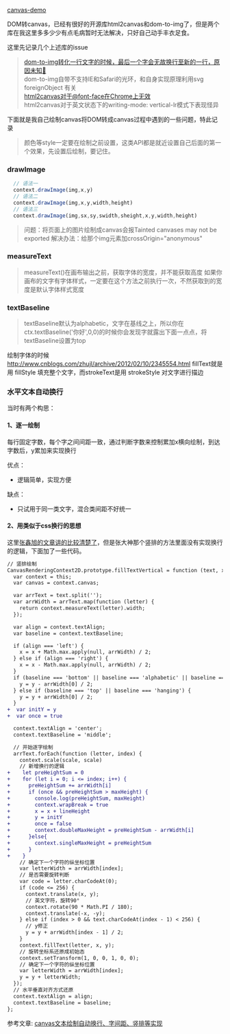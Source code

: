 
[canvas-demo](https://moyueating.github.io/canvas-demo/)

DOM转canvas，已经有很好的开源库html2canvas和dom-to-img了，但是两个库在我这里多多少少有点毛病暂时无法解决，只好自己动手丰衣足食。

这里先记录几个上述库的issue 
>[dom-to-img转化一行文字的时候，最后一个字会无故换行至新的一行，原因未知🤣](https://github.com/tsayen/dom-to-image/issues/143)  
>dom-to-img自带不支持IE和Safari的光环，和自身实现原理利用svg foreignObject 有关  
>[html2canvas对于@font-face在Chrome上无效](https://github.com/niklasvh/html2canvas/issues/364)  
>html2canvas对于英文状态下的writing-mode: vertical-lr模式下表现怪异  

下面就是我自己绘制canvas将DOM转成canvas过程中遇到的一些问题，特此记录

>颜色等style一定要在绘制之前设置，这类API都是就近设置自己后面的第一个效果，先设置后绘制，要记住。

### drawImage
```js
  // 语法一
  context.drawImage(img,x,y)
  // 语法二
  context.drawImage(img,x,y,width,height)
  // 语法三
  context.drawImage(img,sx,sy,swidth,sheight,x,y,width,height)
```
>问题：将页面上的图片绘制成canvas会报Tainted canvases may not be exported
>解决办法：给那个img元素加crossOrigin="anonymous"

### measureText
>measureText()在画布输出之前，获取字体的宽度，并不能获取高度
>如果你画布的文字有字体样式，一定要在这个方法之前执行一次，不然获取到的宽度是默认字体样式宽度

### textBaseline
>textBaseline默认为alphabetic，文字在基线之上，所以你在ctx.textBaseline('你好',0,0)的时候你会发现字就露出下面一点点，将textBaseline设置为top

绘制字体的时候  http://www.cnblogs.com/zhujl/archive/2012/02/10/2345554.html
fillText就是用 fillStyle 填充整个文字，而strokeText是用 strokeStyle 对文字进行描边

### 水平文本自动换行
当时有两个构思： 
#### 1、逐一绘制 
每行固定字数，每个字之间间距一致，通过判断字数来控制累加x横向绘制，到达字数后，y累加来实现换行  

优点：  
- 逻辑简单，实现方便  

缺点：  
- 只试用于同一类文字，混合类间距不好统一  

#### 2、用类似于css换行的思想
这里[张鑫旭的文章讲的比较清楚了](https://www.zhangxinxu.com/wordpress/2018/02/canvas-text-break-line-letter-spacing-vertical/?utm_medium=hao.caibaojian.com&utm_source=hao.caibaojian.com)，但是张大神那个竖排的方法里面没有实现换行的逻辑，下面加了一些代码。
```diff
// 竖排绘制
CanvasRenderingContext2D.prototype.fillTextVertical = function (text, x, y, maxHeight, lineHeight, scale = 1) {
  var context = this;
  var canvas = context.canvas;

  var arrText = text.split('');
  var arrWidth = arrText.map(function (letter) {
    return context.measureText(letter).width;
  });

  var align = context.textAlign;
  var baseline = context.textBaseline;

  if (align === 'left') {
    x = x + Math.max.apply(null, arrWidth) / 2;
  } else if (align === 'right') {
    x = x - Math.max.apply(null, arrWidth) / 2;
  }
  if (baseline === 'bottom' || baseline === 'alphabetic' || baseline === 'ideographic') {
    y = y - arrWidth[0] / 2;
  } else if (baseline === 'top' || baseline === 'hanging') {
    y = y + arrWidth[0] / 2;
  }
+  var initY = y
+  var once = true 

  context.textAlign = 'center';
  context.textBaseline = 'middle';

  // 开始逐字绘制
  arrText.forEach(function (letter, index) {
    context.scale(scale, scale)
    // 新增换行的逻辑
+    let preHeightSum = 0
+    for (let i = 0; i <= index; i++) {
+      preHeightSum += arrWidth[i]
+      if (once && preHeightSum > maxHeight) {
+        console.log(preHeightSum, maxHeight)
+        context.wrapBreak = true
+        x = x + lineHeight
+        y = initY
+        once = false
+        context.doubleMaxHeight = preHeightSum - arrWidth[i]
+      }else{
+        context.singleMaxHeight = preHeightSum
+      }
+    }
    // 确定下一个字符的纵坐标位置
    var letterWidth = arrWidth[index];
    // 是否需要旋转判断
    var code = letter.charCodeAt(0);
    if (code <= 256) {
      context.translate(x, y);
      // 英文字符，旋转90°
      context.rotate(90 * Math.PI / 180);
      context.translate(-x, -y);
    } else if (index > 0 && text.charCodeAt(index - 1) < 256) {
      // y修正
      y = y + arrWidth[index - 1] / 2;
    }
    context.fillText(letter, x, y);
    // 旋转坐标系还原成初始态
    context.setTransform(1, 0, 0, 1, 0, 0);
    // 确定下一个字符的纵坐标位置
    var letterWidth = arrWidth[index];
    y = y + letterWidth;
  });
  // 水平垂直对齐方式还原
  context.textAlign = align;
  context.textBaseline = baseline;
};
```


参考文章: 
[canvas文本绘制自动换行、字间距、竖排等实现](https://www.zhangxinxu.com/wordpress/2018/02/canvas-text-break-line-letter-spacing-vertical/?utm_medium=hao.caibaojian.com&utm_source=hao.caibaojian.com)


